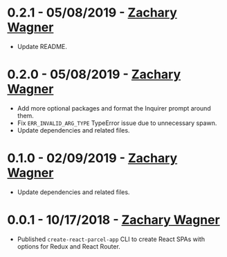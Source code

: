 # 0.2.1 - 05/08/2019 - [Zachary Wagner](mailto:zwagner86@gmail.com)
-   Update README.

# 0.2.0 - 05/08/2019 - [Zachary Wagner](mailto:zwagner86@gmail.com)
-   Add more optional packages and format the Inquirer prompt around them.
-   Fix `ERR_INVALID_ARG_TYPE` TypeError issue due to unnecessary spawn.
-   Update dependencies and related files.

# 0.1.0 - 02/09/2019 - [Zachary Wagner](mailto:zwagner86@gmail.com)
-   Update dependencies and related files.

# 0.0.1 - 10/17/2018 - [Zachary Wagner](mailto:zwagner86@gmail.com)
-   Published `create-react-parcel-app` CLI to create React SPAs with options for Redux and React Router.

